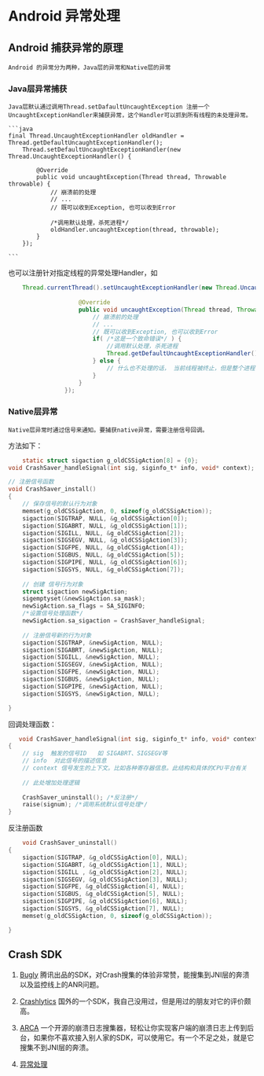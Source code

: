 # Android 异常处理

## Android 捕获异常的原理
    Android 的异常分为两种，Java层的异常和Native层的异常

### Java层异常捕获
    Java层默认通过调用Thread.setDafaultUncaughtException 注册一个UncaughtExceptionHandler来捕获异常，这个Handler可以抓到所有线程的未处理异常。

    ```java
    final Thread.UncaughtExceptionHandler oldHandler = Thread.getDefaultUncaughtExceptionHandler();
		Thread.setDefaultUncaughtExceptionHandler(new Thread.UncaughtExceptionHandler() {
			
			@Override
			public void uncaughtException(Thread thread, Throwable throwable) {
				// 崩溃前的处理
				// ...
				// 既可以收到Exception, 也可以收到Error

                /*调用默认处理，杀死进程*/
				oldHandler.uncaughtException(thread, throwable);
			}
		});

    ```

也可以注册针对指定线程的异常处理Handler，如

```java
    Thread.currentThread().setUncaughtExceptionHandler(new Thread.UncaughtExceptionHandler() {
					
					@Override
					public void uncaughtException(Thread thread, Throwable throwable) {
						// 崩溃前的处理
						// ...
						// 既可以收到Exception, 也可以收到Error
						if( /*这是一个致命错误*/ ) {
							//调用默认处理，杀死进程
							Thread.getDefaultUncaughtExceptionHandler().uncaughtException(thread, throwable);
						} else {
							// 什么也不处理的话， 当前线程被终止，但是整个进程可以继续运行
						}
					}
				});

```

### Native层异常
    Native层异常时通过信号来通知。要捕获native异常，需要注册信号回调。
方法如下：

```C
    static struct sigaction g_oldCSSigAction[8] = {0};
void CrashSaver_handleSignal(int sig, siginfo_t* info, void* context);

// 注册信号函数
void CrashSaver_install()
{
    // 保存信号的默认行为对象
    memset(g_oldCSSigAction, 0, sizeof(g_oldCSSigAction));
    sigaction(SIGTRAP, NULL, &g_oldCSSigAction[0]);
    sigaction(SIGABRT, NULL, &g_oldCSSigAction[1]);
    sigaction(SIGILL, NULL, &g_oldCSSigAction[2]);
    sigaction(SIGSEGV, NULL, &g_oldCSSigAction[3]);
    sigaction(SIGFPE, NULL, &g_oldCSSigAction[4]);
    sigaction(SIGBUS, NULL, &g_oldCSSigAction[5]);
    sigaction(SIGPIPE, NULL, &g_oldCSSigAction[6]);
    sigaction(SIGSYS, NULL, &g_oldCSSigAction[7]);
    
    // 创建 信号行为对象
    struct sigaction newSigAction;       
    sigemptyset(&newSigAction.sa_mask);
    newSigAction.sa_flags = SA_SIGINFO;
    /*设置信号处理函数*/
    newSigAction.sa_sigaction = CrashSaver_handleSignal;
    
    // 注册信号新的行为对象
    sigaction(SIGTRAP, &newSigAction, NULL);
    sigaction(SIGABRT, &newSigAction, NULL);
    sigaction(SIGILL, &newSigAction, NULL);
    sigaction(SIGSEGV, &newSigAction, NULL);
    sigaction(SIGFPE, &newSigAction, NULL);
    sigaction(SIGBUS, &newSigAction, NULL);
    sigaction(SIGPIPE, &newSigAction, NULL);
    sigaction(SIGSYS, &newSigAction, NULL);

}
```

回调处理函数：

```C
   void CrashSaver_handleSignal(int sig, siginfo_t* info, void* context)
{
	// sig  触发的信号ID   如 SIGABRT、SIGSEGV等
    // info  对此信号的描述信息
    // context 信号发生的上下文。比如各种寄存器信息。此结构和具体的CPU平台有关
    
    // 此处增加处理逻辑
    
    CrashSaver_uninstall(); /*反注册*/
    raise(signum); /*调用系统默认信号处理*/
} 
```

反注册函数

```C
    void CrashSaver_uninstall()
{
    sigaction(SIGTRAP, &g_oldCSSigAction[0], NULL);
    sigaction(SIGABRT, &g_oldCSSigAction[1], NULL);
    sigaction(SIGILL , &g_oldCSSigAction[2], NULL);
    sigaction(SIGSEGV, &g_oldCSSigAction[3], NULL);
    sigaction(SIGFPE, &g_oldCSSigAction[4], NULL);
    sigaction(SIGBUS, &g_oldCSSigAction[5], NULL);
    sigaction(SIGPIPE, &g_oldCSSigAction[6], NULL);
    sigaction(SIGSYS, &g_oldCSSigAction[7], NULL);
    memset(g_oldCSSigAction, 0, sizeof(g_oldCSSigAction));

}
```

## Crash SDK 
1. [Bugly](https://bugly.qq.com) 
    腾讯出品的SDK，对Crash搜集的体验非常赞，能搜集到JNI层的奔溃以及监控线上的ANR问题。

2. [Crashlytics](https://try.crashlytics.com/)
    国外的一个SDK，我自己没用过，但是用过的朋友对它的评价颇高。

3. [ARCA](https://github.com/ACRA/acra)
    一个开源的崩溃日志搜集器，轻松让你实现客户端的崩溃日志上传到后台，如果你不喜欢接入别人家的SDK，可以使用它。有一个不足之处，就是它搜集不到JNI层的奔溃。

4. [异常处理](http://geek.csdn.net/news/detail/50839)
